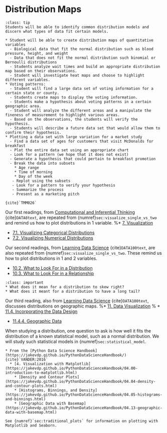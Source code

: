 # Distribution Maps

```{admonition} Learning Outcome
:class: tip
Students will be able to identify common distribution models and discern what types of data fit certain models.
```

```{admonition} Sample Tasks
* Student will be able to create distribution maps of quantitative variables
  - Biological data that fit the normal distribution such as blood pressure, height, and weight
  - Data that does not fit the normal distribution such binomial or Bernoulli distributions
  - Students analyze wait times and build an appropriate distribution map based on their observations.
  - Student will investigate heat maps and choose to highlight different variables.
* Voting patterns:
  - Student will find a large data set of voting information for a certain state or county.
  - Students create maps to display the voting information.
  - Students make a hypothesis about voting patterns in a certain geographic area.
  - Student will analyze the different areas and a manipulate the fineness of measurement to highlight various areas.
  - Based on the observations, the students will verify the hypothesis.
  - Students will describe a future data set that would allow them to confirm their hypothesis.
* Plotting a data set with large variation for a market study
  - Find a data set of ages for customers that visit McDonalds for breakfast
  - Plot the entire data set using an appropriate chart
  - Look for a pattern (we hope that it does not exist)
  - Generate a hypothesis that could pertain to breakfast promotion
  - Break the data into subsets
	* Age range
	* Time of morning
	* Day of the week
   - Replot using the subsets
   - Look for a pattern to verify your hypothesis
   - Summarize the process
   - Present as a marketing pitch

{cite}`TMM026`
```
Our first readings, from [Computational and Inferential Thinking](https://inferentialthinking.com/chapters/intro.html) {cite}`DATA8text`, are repeated from {numref}`sec:visualize_single_vs_two` and remind us how to plot distributions in 1 variable.
%* [7. Visualization](https://inferentialthinking.com/chapters/07/Visualization.html) 
* [7.1. Visualizing Categorical Distributions](https://inferentialthinking.com/chapters/07/1/Visualizing_Categorical_Distributions.html)
* [7.2. Visualizing Numerical Distributions](https://inferentialthinking.com/chapters/07/2/Visualizing_Numerical_Distributions.html)

Our second readings, from  [Learning Data Science](http://www.textbook.ds100.org/) {cite}`DATA100text`, are also repeated from {numref}`sec:visualize_single_vs_two`.
These remind us how to plot distributions in 1 and 2 variables.
* [10.2. What to Look For in a Distribution](http://www.textbook.ds100.org/ch/10/eda_distributions.html)
* [10.3. What to Look For in a Relationship](http://www.textbook.ds100.org/ch/10/eda_relationships.html)

```{admonition} Reading Questions
:class: important
* What does it mean for a distribution to skew right?
* What does it meant for a distribution to have a long tail?
```

Our third reading, also from [Learning Data Science](http://www.textbook.ds100.org/) {cite}`DATA100text`, discusses distributions on geographic maps. 
%* [11. Data Visualization](http://www.textbook.ds100.org/ch/11/viz_intro.html)
%  * [11.4. Incorporating the Data Design](http://www.textbook.ds100.org/ch/11/viz_data_design.html)
* [11.4.4. Geographic Data](http://www.textbook.ds100.org/ch/11/viz_data_design.html#geographic-data)
	
	
When studying a distribution, one question to ask is how well it fits the distribution of a known statistical model, such as a normal distribution. 
We will study such statistical models in {numref}`sec:statistical_model`.
	
	
```{admonition} Further Resources	
* From the [Python Data Science Handbook](https://jakevdp.github.io/PythonDataScienceHandbook/) {cite}`VANDER:2016`
  * [4. Visualization with Matplotlib](https://jakevdp.github.io/PythonDataScienceHandbook/04.00-introduction-to-matplotlib.html)
    * [Density and Contour Plots](https://jakevdp.github.io/PythonDataScienceHandbook/04.04-density-and-contour-plots.html)
    * [Histograms, Binnings, and Density](https://jakevdp.github.io/PythonDataScienceHandbook/04.05-histograms-and-binnings.html)
    * [Geographic Data with Basemap](https://jakevdp.github.io/PythonDataScienceHandbook/04.13-geographic-data-with-basemap.html)
```
```{admonition} Further Resources
See {numref}`sec:traditional_plots` for information on plotting with Matplotlib and Seaborn.
```	

